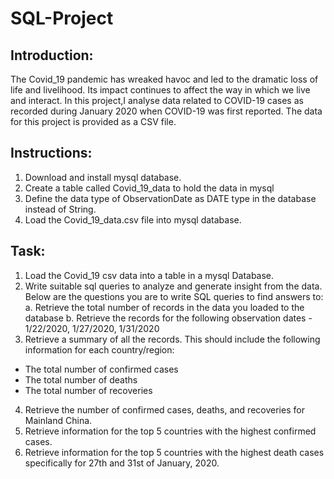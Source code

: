 # SQL-Project

## Introduction:
The Covid_19 pandemic has wreaked havoc and led to the dramatic loss of life and
livelihood. Its impact continues to affect the way in which we live and interact. In
this project,I analyse data related to COVID-19 cases as recorded during
January 2020 when COVID-19 was first reported. The data for this project is provided as a CSV file.

## Instructions:
1. Download and install mysql database.
2. Create a table called Covid_19_data to hold the data in mysql
3. Define the data type of ObservationDate as DATE type in the 
database instead of String.
4. Load the Covid_19_data.csv file into mysql database.


## Task:
1. Load the Covid_19 csv data into a table in a mysql Database. 
2. Write suitable sql queries to analyze and generate insight from the data.
Below are the questions you are to write SQL queries to find answers to:
a. Retrieve the total number of records in the data you loaded to the database
b. Retrieve the records for the following observation dates - 1/22/2020, 
1/27/2020, 1/31/2020
3. Retrieve a summary of all the records. This should include the following 
information for each country/region:
* The total number of confirmed cases 
* The total number of deaths
* The total number of recoveries
4. Retrieve the number of confirmed cases, deaths, and recoveries for Mainland 
China.
5. Retrieve information for the top 5 countries with the highest confirmed cases.
6. Retrieve information for the top 5 countries with the highest death cases 
specifically for 27th and 31st of January, 2020.
